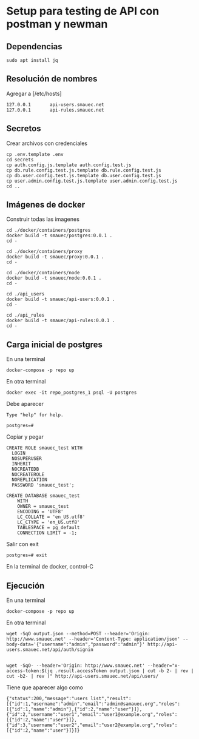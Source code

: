 # Setup para testing de API con postman y newman

## Dependencias
```
sudo apt install jq
```
## Resolución de nombres

Agregar a [/etc/hosts]
```
127.0.0.1       api-users.smauec.net
127.0.0.1       api-rules.smauec.net
```

## Secretos

Crear archivos con credenciales
```
cp .env.template .env
cd secrets
cp auth.config.js.template auth.config.test.js 
cp db.rule.config.test.js.template db.rule.config.test.js
cp db.user.config.test.js.template db.user.config.test.js 
cp user.admin.config.test.js.template user.admin.config.test.js 
cd ..
```
## Imágenes de docker

Construir todas las imagenes 
```
cd ./docker/containers/postgres
docker build -t smauec/postgres:0.0.1 .
cd -

cd ./docker/containers/proxy
docker build -t smauec/proxy:0.0.1 .
cd -

cd ./docker/containers/node
docker build -t smauec/node:0.0.1 .
cd -

cd ./api_users
docker build -t smauec/api-users:0.0.1 .
cd -

cd ./api_rules
docker build -t smauec/api-rules:0.0.1 .
cd -
```

## Carga inicial de postgres

En una terminal
```
docker-compose -p repo up
```

En otra terminal
```
docker exec -it repo_postgres_1 psql -U postgres 
```

Debe aparecer

```
Type "help" for help.

postgres=# 
```

Copiar y pegar

```
CREATE ROLE smauec_test WITH
  LOGIN
  NOSUPERUSER
  INHERIT
  NOCREATEDB
  NOCREATEROLE
  NOREPLICATION
  PASSWORD 'smauec_test';

CREATE DATABASE smauec_test
    WITH
    OWNER = smauec_test
    ENCODING = 'UTF8'
    LC_COLLATE = 'en_US.utf8'
    LC_CTYPE = 'en_US.utf8'
    TABLESPACE = pg_default
    CONNECTION LIMIT = -1;
```

Salir con exit

```
postgres=# exit
```

En la terminal de docker, control-C

## Ejecución 

En una terminal

```
docker-compose -p repo up
```

En otra terminal 

```
wget -SqO output.json --method=POST --header='Origin: http://www.smauec.net' --header='Content-Type: application/json' --body-data='{"username":"admin","password":"admin"}' http://api-users.smauec.net/api/auth/signin


wget -SqO- --header='Origin: http://www.smauec.net' --header="x-access-token:$(jq .result.accessToken output.json | cut -b 2- | rev | cut -b2- | rev )" http://api-users.smauec.net/api/users/
```


Tiene que aparecer algo como

```
{"status":200,"message":"users list","result":[{"id":1,"username":"admin","email":"admin@samauec.org","roles":[{"id":1,"name":"admin"},{"id":2,"name":"user"}]},{"id":2,"username":"user1","email":"user1@example.org","roles":[{"id":2,"name":"user"}]},{"id":3,"username":"user2","email":"user2@example.org","roles":[{"id":2,"name":"user"}]}]}
```

